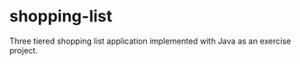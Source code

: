 # shopping-list
Three tiered shopping list application implemented with Java as an exercise project.
